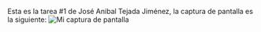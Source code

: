 Esta es la tarea #1 de José Anibal Tejada Jiménez, la captura de pantalla es la siguiente:
![Mi captura de pantalla]()